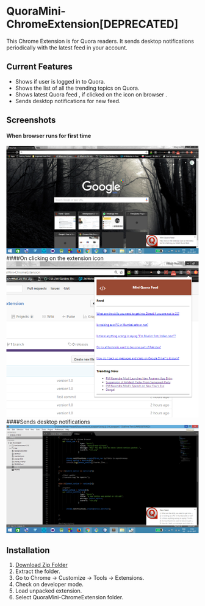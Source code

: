 # QuoraMini-ChromeExtension[DEPRECATED]
This Chrome Extension is for Quora readers. It sends desktop notifications periodically with the latest feed in your account.

## Current Features
* Shows if user is logged in to Quora.
* Shows the list of all the trending topics on Quora.
* Shows latest Quora feed , if clicked on the icon on browser .
* Sends desktop notifications for new feed.

## Screenshots
#### When browser runs for first time
![AN IMAGE IS SUPPOSED TO BE HERE](img/login.png)
####On clicking on the extension icon
![AN IMAGE IS SUPPOSED TO BE HERE](img/feed.PNG)
####Sends desktop notifications
![AN IMAGE IS SUPPOSED TO BE HERE](img/s1.png)

## Installation
1. [Download Zip Folder](https://github.com/nileshprasad137/QuoraMini-ChromeExtension/archive/master.zip)
2. Extract the folder.
3. Go to Chrome -> Customize -> Tools -> Extensions.
4. Check on developer mode.
5. Load unpacked extension.
6. Select QuoraMini-ChromeExtension folder.

